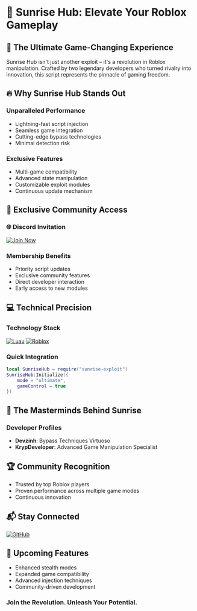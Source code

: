 # 🌅 Sunrise Hub: Elevate Your Roblox Gameplay

## 🚀 The Ultimate Game-Changing Experience

Sunrise Hub isn't just another exploit – it's a revolution in Roblox manipulation. Crafted by two legendary developers who turned rivalry into innovation, this script represents the pinnacle of gaming freedom.

## 🔥 Why Sunrise Hub Stands Out

### Unparalleled Performance
- Lightning-fast script injection
- Seamless game integration
- Cutting-edge bypass technologies
- Minimal detection risk

### Exclusive Features
- Multi-game compatibility
- Advanced state manipulation
- Customizable exploit modules
- Continuous update mechanism

## 👑 Exclusive Community Access

### 🌐 Discord Invitation
[![Join Now](https://img.shields.io/badge/Join-Sunrise%20Hub-7289DA?style=for-the-badge&logo=discord&logoColor=white)](https://discord.gg/JJmTR4rqTZ)

### Membership Benefits
- Priority script updates
- Exclusive community features
- Direct developer interaction
- Early access to new modules

## 💻 Technical Precision

### Technology Stack
[![Luau](https://img.shields.io/badge/Lua-2C2D72?style=for-the-badge&logo=lua&logoColor=white)](https://create.roblox.com/docs/luau)
[![Roblox](https://img.shields.io/badge/Roblox-000000?style=for-the-badge&logo=roblox&logoColor=white)](https://www.roblox.com/)

### Quick Integration

```lua
local SunriseHub = require("sunrise-exploit")
SunriseHub:Initialize({
    mode = "ultimate",
    gameControl = true
})
```

## 👥 The Masterminds Behind Sunrise

### Developer Profiles
- **Devzinh**: Bypass Techniques Virtuoso
- **KrypDeveloper**: Advanced Game Manipulation Specialist

## 🏆 Community Recognition
- Trusted by top Roblox players
- Proven performance across multiple game modes
- Continuous innovation

## 📬 Stay Connected

[![GitHub](https://img.shields.io/badge/GitHub-Upcoming%20Repository-181717?style=for-the-badge&logo=github&logoColor=white)](https://github.com/KrypDeveloper/Sunrise-Hub)

## 🚀 Upcoming Features
- Enhanced stealth modes
- Expanded game compatibility
- Advanced injection techniques
- Community-driven development

### Join the Revolution. Unleash Your Potential.
